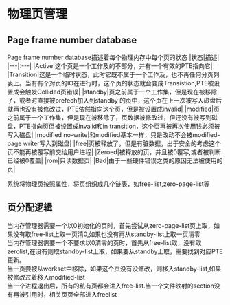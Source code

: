 # 物理页管理
## Page frame number database
Page frame number database描述着每个物理内存中每个页的状态
|状态|描述|
|---|:---|
|Active|这个页是一个工作及的不部分，并有一个有效的PTE指向它|
|Transition|这是一个临时状态，此时它既不属于一个工作及，也不再任何分页列表上。当有有个对页的IO在进行时，这个页的状态就会变成Transistion,PTE被设置成会触发Collided页错误|
|standby|页之前属于一个工作集，但是现在被移除了，或者时直接被prefech加入到standby 的页中，这个页在上一次被写入磁盘后就再也没有被修改过，PTE依然指向这个页，但是被设置成invalid|
|modified|页之前属于一个工作集，但是现在被移除了，页数据被修改过，但还没有被写到磁盘，PTE指向页但被设置成invalid和in transition，这个页再被再次使用钱必须被写入磁盘|
|modified no-write|和modified基本一样，只是改动不会被modified-page writer写入到磁盘|
|free|页被释放了，但是有脏数据，出于安全的考虑这个页不能再被覆写前交给用户进程|
|Zeroed|被释放的页，并且被0覆写,或者被判断已经被0覆盖|
|rom|只读数据页|
|Bad|由于一些硬件错误之类的原因无法被使用的页|

系统将物理页按照属性，将页组织成几个链表，如free-list,zero-page-list等

## 页分配逻辑
当内存管理器需要一个以0初始化的页时，首先尝试从zero-page-list页上取，如果没有取free-list上取一页清0,如果也没有再从standby-list上取一页清零          
当内存管理器需要一个不要求以0清零的页时，首先从free-list取，没有取zerolist,在没有则取standby-list上取，如果要从standby上取，需要找到对应PTE更新。   
当一页要被从workset中移除，如果这个页没有没修改，则移入standby-list,如果被修改过着移入modified-list     
当一个进程退出后，所有的私有页都会进入free-list.当一个文件映射的section没有再被引用时，相关页页全部进入freelist